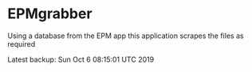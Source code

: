 # EPMgrabber
Using a database from the EPM app this application scrapes the files as required


Latest backup: Sun Oct 6 08:15:01 UTC 2019
